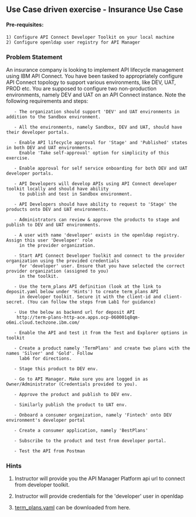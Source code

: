 ## Use Case driven exercise - Insurance Use Case

#### Pre-requisites:
    1) Configure API Connect Developer Toolkit on your local machine
    2) Configure openldap user registry for API Manager
    
### Problem Statement

An insurance company is looking to implement API lifecycle management using IBM API Connect. You have been tasked to appropriately configure API Connect topology to support various environments, like DEV, UAT, PROD etc. You are supposed to configure two non-production environments, namely DEV and UAT on an API Connect instance.
Note the following requirements and steps:
      
       - The organization should support 'DEV' and UAT environments in addition to the Sandbox environment.
       
       - All the environments, namely Sandbox, DEV and UAT, should have their developer portals.
       
       - Enable API lifecycle approval for 'Stage' and 'Published' states in both DEV and UAT environments. 
         Enable 'Take self-approval' option for simplicity of this exercise.
       
       - Enable approval for self service onboarding for both DEV and UAT developer portals.
       
       - API Developers will develop APIs using API Connect developer toolkit locally and should have ability
         to publish and test in Sandbox environment.
       
       - API Developers should have ability to request to 'Stage' the products onto DEV and UAT environments.
       
       - Administrators can review & approve the products to stage and publish to DEV and UAT environments.
         
       - A user with name 'developer' exists in the openldap registry. Assign this user 'Developer' role
         in the provider organization.
         
       - Start API Connect Developer Toolkit and connect to the provider organization using the provided credentials 
         for 'developer' user. Ensure that you have selected the correct provider organization (assigned to you)
         in the toolkit.
       
       - Use the term_plans API definition (look at the link to deposit.yaml below under 'Hints') to create term_plans API
         in developer toolkit. Secure it with the client-id and client-secret. (You can follow the steps from Lab1 for guidance)
       
       - Use the below as backend url for deposit API
        http://term-plans-http-ace.apps.ocp-060001q8qm-o6mi.cloud.techzone.ibm.com/
         
       - Enable the API and test it from the Test and Explorer options in toolkit
         
       - Create a product namely 'TermPlans' and create two plans with the names 'Silver' and 'Gold'. Follow 
         lab6 for directions.
       
       - Stage this product to DEV env.
       
       - Go to API Manager. Make sure you are logged in as Owner/Administrator (Credentials provided to you).
       
       - Approve the product and publish to DEV env.
       
       - Similarly publish the product to UAT env.
       
       - Onboard a consumer organization, namely 'Fintech' onto DEV environment's developer portal
       
       - Create a consumer application, namely 'BestPlans'
       
       - Subscribe to the product and test from developer portal.
       
       - Test the API from Postman
       




### Hints
1) Instructor will provide you the API Manager Platform api url to connect from developer toolkit.

2) Instructor will provide credentials for the 'developer' user in openldap

3) [term_plans.yaml](https://github.com/ibm-ecosystem-lab/APICv10/blob/main/Misc/Exercises/term_plans.yaml) can be downloaded from here.

